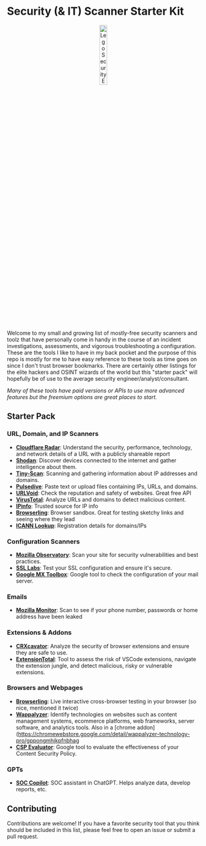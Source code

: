 # Security (& IT) Scanner Starter Kit

<div style="text-align: center;">
  <img src="https://i.imgur.com/0aAZ47l.jpeg" alt="Lego Security Engineer Produced by AI" width="20%" />
</div>

Welcome to my small and growing list of mostly-free security scanners and toolz that have personally come in handy in the course of an incident investigations, assessments, and vigorous troubleshooting a configuration. These are the tools I like to have in my back pocket and the purpose of this repo is mostly for me to have easy reference to these tools as time goes on since I don't trust browser bookmarks. There are certainly other listings for the elite hackers and OSINT wizards of the world but this "starter pack" will hopefully be of use to the average security engineer/analyst/consultant.

*Many of these tools have paid versions or APIs to use more advanced features but the freemium options are great places to start.*

## Starter Pack

### URL, Domain, and IP Scanners
- **[Cloudflare Radar](https://radar.cloudflare.com/scan)**: Understand the security, performance, technology, and network details of a URL with a publicly shareable report
- **[Shodan](https://www.shodan.io/)**: Discover devices connected to the internet and gather intelligence about them.
- **[Tiny-Scan](https://www.tiny-scan.com/)**: Scanning and gathering information about IP addresses and domains.
- **[Pulsedive](https://pulsedive.com/analyze/)**: Paste text or upload files containing IPs, URLs, and domains.
- **[URLVoid](https://www.urlvoid.com/)**: Check the reputation and safety of websites. Great free API
- **[VirusTotal](https://www.virustotal.com/gui/home/url)**: Analyze URLs and domains to detect malicious content.
- **[IPinfo](https://ipinfo.io/)**: Trusted source for IP info
- **[Browserling](https://www.browserling.com/)**: Browser sandbox. Great for testing sketchy links and seeing where they lead
- **[ICANN Lookup](https://lookup.icann.org/whois/)**: Registration details for domains/IPs

### Configuration Scanners
- **[Mozilla Observatory](https://developer.mozilla.org/en-US/observatory)**: Scan your site for security vulnerabilities and best practices.
- **[SSL Labs](https://www.ssllabs.com/ssltest/)**: Test your SSL configuration and ensure it's secure.
- **[Google MX Toolbox](https://toolbox.googleapps.com/apps/checkmx/)**: Google tool to check the configuration of your mail server.

### Emails
- **[Mozilla Monitor](https://monitor.mozilla.org/)**: Scan to see if your phone number, passwords or home address have been leaked

### Extensions & Addons
- **[CRXcavator](https://crxcavator.io/)**: Analyze the security of browser extensions and ensure they are safe to use.
- **[ExtensionTotal](https://www.extensiontotal.com/)**: Tool to assess the risk of VSCode extensions, navigate the extension jungle, and detect malicious, risky or vulnerable extensions.

### Browsers and Webpages
- **[Browserling](https://www.browserling.com/)**: Live interactive cross-browser testing in your browser (so nice, mentioned it twice)
- **[Wappalyzer](https://www.wappalyzer.com/lookup/)**: Identify technologies on websites such as content management systems, ecommerce platforms, web frameworks, server software, and analytics tools. Also in a [chrome addon](https://chromewebstore.google.com/detail/wappalyzer-technology-pro/gppongmhjkpfnbhag
- **[CSP Evaluator](https://csp-evaluator.withgoogle.com/)**: Google tool to evaluate the effectiveness of your Content Security Policy.

### GPTs
- **[SOC Copilot](https://chatgpt.com/g/g-qvSadylbt-soc-copilot)**: SOC assistant in ChatGPT. Helps analyze data, develop reports, etc.

## Contributing

Contributions are welcome! If you have a favorite security tool that you think should be included in this list, please feel free to open an issue or submit a pull request.
